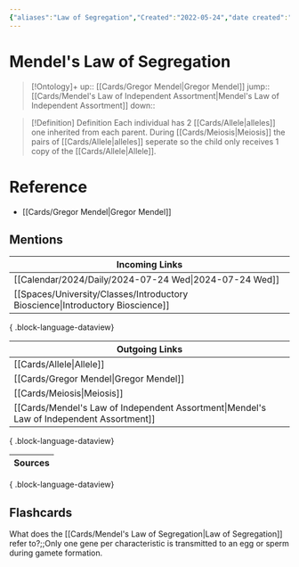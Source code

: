 ```yaml
---
{"aliases":"Law of Segregation","Created":"2022-05-24","date created":"2022-05-24 Tue","edited":"2023-04-06 Thu","tags":["Uni/LFS103","School","on/Science/Biology","Uni/BIM202","flashcards/BIM202"],"dg-publish":true,"permalink":"/cards/mendel-s-law-of-segregation/","dgPassFrontmatter":true}
---
```


# Mendel's Law of Segregation

> [!Ontology]+
> up:: [[Cards/Gregor Mendel\|Gregor Mendel]]
> jump:: [[Cards/Mendel's Law of Independent Assortment\|Mendel's Law of Independent Assortment]]
> down:: 

> [!Definition] Definition
> Each individual has 2 [[Cards/Allele\|alleles]] one inherited from each parent. During [[Cards/Meiosis\|Meiosis]] the pairs of [[Cards/Allele\|alleles]] seperate so the child only receives 1 copy of the [[Cards/Allele\|Allele]].

# Reference

- [[Cards/Gregor Mendel\|Gregor Mendel]]

## Mentions

| Incoming Links                                                                    |
| --------------------------------------------------------------------------------- |
| [[Calendar/2024/Daily/2024-07-24 Wed\|2024-07-24 Wed]]                         |
| [[Spaces/University/Classes/Introductory Bioscience\|Introductory Bioscience]] |

{ .block-language-dataview}

| Outgoing Links                                                                              |
| ------------------------------------------------------------------------------------------- |
| [[Cards/Allele\|Allele]]                                                                 |
| [[Cards/Gregor Mendel\|Gregor Mendel]]                                                   |
| [[Cards/Meiosis\|Meiosis]]                                                               |
| [[Cards/Mendel's Law of Independent Assortment\|Mendel's Law of Independent Assortment]] |

{ .block-language-dataview}

| Sources |
| ------- |

{ .block-language-dataview}

## Flashcards

What does the [[Cards/Mendel's Law of Segregation\|Law of Segregation]] refer to?;;Only one gene per characteristic is transmitted to an egg or sperm during gamete formation.
<!--SR:!2024-11-15,43,210-->